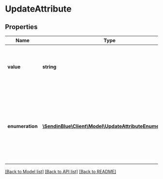 # UpdateAttribute

## Properties
Name | Type | Description | Notes
------------ | ------------- | ------------- | -------------
**value** | **string** | Value of the attribute to update. Use only if the attribute&#39;s category is &#39;calculated&#39; or &#39;global&#39; | [optional] 
**enumeration** | [**\SendinBlue\Client\Model\UpdateAttributeEnumeration[]**](UpdateAttributeEnumeration.md) | List of the values and labels that the attribute can take. Use only if the attribute&#39;s category is \"category\". For example, &#x60;[{\"value\":1, \"label\":\"male\"}, {\"value\":2, \"label\":\"female\"}]&#x60; | [optional] 

[[Back to Model list]](../../README.md#documentation-for-models) [[Back to API list]](../../README.md#documentation-for-api-endpoints) [[Back to README]](../../README.md)


